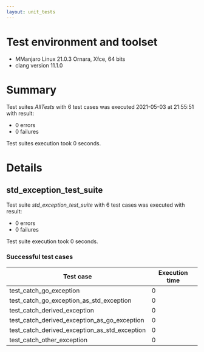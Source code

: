 ```yaml
---
layout: unit_tests
---
```


# Test environment and toolset 

* MManjaro Linux 21.0.3 Ornara, Xfce, 64 bits
* clang version 11.1.0

# Summary

Test suites *AllTests* with 6 test cases was executed 2021-05-03 at 21:55:51 with result:

* 0 errors
* 0 failures

Test suites execution took 0 seconds.

# Details

## std_exception_test_suite

Test suite *std_exception_test_suite* with 6 test cases was executed with result:

* 0 errors
* 0 failures

Test suite execution took 0 seconds.

### Successful test cases

Test case|Execution time
-|-
test_catch_go_exception | 0
test_catch_go_exception_as_std_exception | 0
test_catch_derived_exception | 0
test_catch_derived_exception_as_go_exception | 0
test_catch_derived_exception_as_std_exception | 0
test_catch_other_exception | 0
